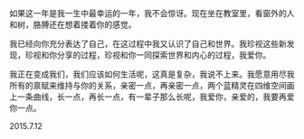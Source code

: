 如果这一年是我一生中最幸运的一年，我不会惊讶。现在坐在教室里，看窗外的人和树，胳膊还在想着搂着你的感觉。

我已经向你充分表达了自己，在这过程中我又认识了自己和世界。我珍视这些新发现，珍视和你分享的过程，珍视和你一同探索世界和内心的过程，我爱你。

我正在变成我们，我们应该如何生活呢，这真是复杂，我说不上来。我愿意用尽我所有的禀赋来维持与你的关系，亲密一点，再亲密一点，两个蓝精灵在四维空间画上一条曲线，长一点，再长一点，有一辈子那么长呢，我爱你，亲爱的，我要再爱你一点。

2015.7.12

